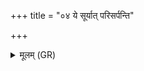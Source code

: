 +++
title = "०४ ये सूर्यात् परिसर्पन्ति"

+++
<details><summary>मूलम् (GR)</summary>

ये सूर्यात् परिसर्पन्ति  
स्नुषेव श्वशुराद् अधि ।  
बजश् च तेषां पिङ्गश् च  
हृदये ऽधि नि विध्यताम् ॥
</details>